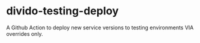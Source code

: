 # divido-testing-deploy
A Github Action to deploy new service versions to testing environments VIA overrides only.
